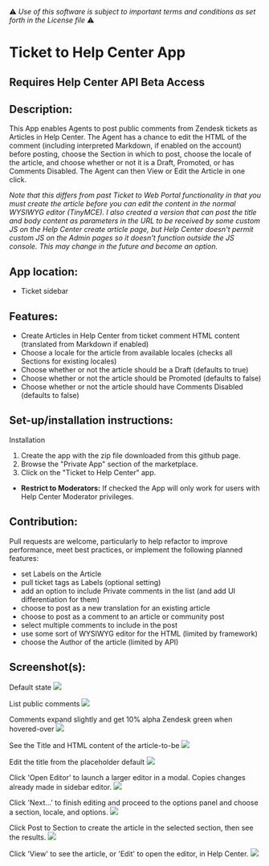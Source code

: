 :warning: *Use of this software is subject to important terms and conditions as set forth in the License file* :warning:

# Ticket to Help Center App

## Requires Help Center API Beta Access

## Description:

This App enables Agents to post public comments from Zendesk tickets as Articles in Help Center. The Agent has a chance to edit the HTML of the comment (including interpreted Markdown, if enabled on the account) before posting, choose the Section in which to post, choose the locale of the article, and choose whether or not it is a Draft, Promoted, or has Comments Disabled. The Agent can then View or Edit the Article in one click.

*Note that this differs from past Ticket to Web Portal functionality in that you must create the article before you can edit the content in the normal WYSIWYG editor (TinyMCE). I also created a version that can post the title and body content as parameters in the URL to be received by some custom JS on the Help Center create article page, but Help Center doesn't permit custom JS on the Admin pages so it doesn't function outside the JS console. This may change in the future and become an option.*

## App location:

* Ticket sidebar

## Features:

* Create Articles in Help Center from ticket comment HTML content (translated from Markdown if enabled)
* Choose a locale for the article from available locales (checks all Sections for existing locales)
* Choose whether or not the article should be a Draft (defaults to true)
* Choose whether or not the article should be Promoted (defaults to false)
* Choose whether or not the article should have Comments Disabled (defaults to false)

## Set-up/installation instructions:

Installation

1. Create the app with the zip file downloaded from this github page.
2. Browse the "Private App" section of the marketplace.
3. Click on the "Ticket to Help Center" app.



* **Restrict to Moderators:** If checked the App will only work for users with Help Center Moderator privileges.

## Contribution:

Pull requests are welcome, particularly to help refactor to improve performance, meet best practices, or implement the following planned features:
- set Labels on the Article
- pull ticket tags as Labels (optional setting)
- add an option to include Private comments in the list (and add UI differentiation for them)
- choose to post as a new translation for an existing article
- choose to post as a comment to an article or community post
- select multiple comments to include in the post
- use some sort of WYSIWYG editor for the HTML (limited by framework)
- choose the Author of the article (limited by API)


## Screenshot(s):
Default state
![](https://www.dropbox.com/s/djy9hv4e1hh6til/Screen%20Shot%202014-03-16%20at%2011.01.35%20PM.png)

List public comments
![](https://www.dropbox.com/s/4aefhlllszbhpbc/Screen%20Shot%202014-03-16%20at%2011.01.50%20PM.png)

Comments expand slightly and get 10% alpha Zendesk green when hovered-over
![](https://www.dropbox.com/s/l3zi8au2whe8y1x/Screen%20Shot%202014-03-16%20at%2011.02.01%20PM.png)

See the Title and HTML content of the article-to-be
![](https://www.dropbox.com/s/gnus8zheoxm9gu4/Screen%20Shot%202014-03-16%20at%2011.02.20%20PM.png)

Edit the title from the placeholder default
![](https://www.dropbox.com/s/y7mygpbhbjmdd2k/Screen%20Shot%202014-03-16%20at%2011.02.39%20PM.png)

Click 'Open Editor' to launch a larger editor in a modal. Copies changes already made in sidebar editor.
![](https://www.dropbox.com/s/33r3pi3prj749ap/Screen%20Shot%202014-03-16%20at%2011.03.18%20PM.png)

Click 'Next...' to finish editing and proceed to the options panel and choose a section, locale, and options.
![](https://www.dropbox.com/s/101ezmwg9vk6kht/Screen%20Shot%202014-03-16%20at%2011.04.41%20PM.png)


Click Post to Section to create the article in the selected section, then see the results.
![](https://www.dropbox.com/s/btvyfoxk5nb62ts/Screen%20Shot%202014-03-16%20at%2011.10.13%20PM.png)

Click 'View' to see the article, or 'Edit' to open the editor, in Help Center.
![](https://www.dropbox.com/s/2uu0ccnr3d45q8h/Screen%20Shot%202014-03-16%20at%2011.10.27%20PM.png)


